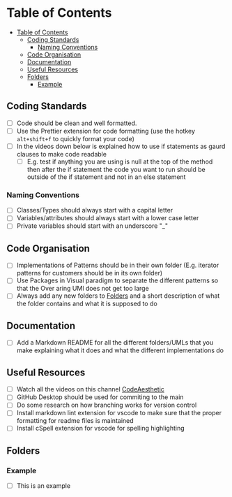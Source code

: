 # Table of Contents

- [Table of Contents](#table-of-contents)
  - [Coding Standards](#coding-standards)
    - [Naming Conventions](#naming-conventions)
  - [Code Organisation](#code-organisation)
  - [Documentation](#documentation)
  - [Useful Resources](#useful-resources)
  - [Folders](#folders)
    - [Example](#example)

## Coding Standards

- [ ] Code should be clean and well formatted.
- [ ] Use the Prettier extension for code formatting (use the hotkey `alt+shift+f` to quickly format your code)
- [ ] In the videos down below is explained how to use if statements as gaurd clauses to make code readable
  - [ ] E.g. test if anything you are using is null at the top of the method then after the if statement the code you want to run should be outside of the if statement and not in an else statement

### Naming Conventions

- [ ] Classes/Types should always start with a capital letter
- [ ] Variables/attributes should always start with a lower case letter
- [ ] Private variables should start with an underscore "_"

## Code Organisation

- [ ] Implementations of Patterns should be in their own folder (E.g. iterator patterns for customers should be in its own folder)
- [ ] Use Packages in Visual paradigm to separate the different patterns so that the Over aring UMl does not get too large
- [ ] Always add any new folders to [Folders](#folders) and a short description of what the folder contains and what it is supposed to do

## Documentation

- [ ] Add a Markdown README for all the different folders/UMLs that you make explaining what it does and what the different implementations do

## Useful Resources

- [ ] Watch all the videos on this channel [CodeAesthetic](https://www.youtube.com/@CodeAesthetic/videos)
- [ ] GitHub Desktop should be used for commiting to the main
- [ ] Do some research on how branching works for version control
- [ ] Install markdown lint extension for vscode to make sure that the proper formatting for readme files is maintained
- [ ] Install cSpell extension for vscode for spelling highlighting

## Folders

### Example

- [ ] This is an example
